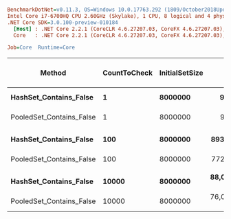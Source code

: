 ``` ini

BenchmarkDotNet=v0.11.3, OS=Windows 10.0.17763.292 (1809/October2018Update/Redstone5)
Intel Core i7-6700HQ CPU 2.60GHz (Skylake), 1 CPU, 8 logical and 4 physical cores
.NET Core SDK=3.0.100-preview-010184
  [Host] : .NET Core 2.2.1 (CoreCLR 4.6.27207.03, CoreFX 4.6.27207.03), 64bit RyuJIT
  Core   : .NET Core 2.2.1 (CoreCLR 4.6.27207.03, CoreFX 4.6.27207.03), 64bit RyuJIT

Job=Core  Runtime=Core  

```
|                   Method | CountToCheck | InitialSetSize |          Mean |       Error |      StdDev | Ratio | RatioSD | Gen 0/1k Op | Gen 1/1k Op | Gen 2/1k Op | Allocated Memory/Op |
|------------------------- |------------- |--------------- |--------------:|------------:|------------:|------:|--------:|------------:|------------:|------------:|--------------------:|
|   **HashSet_Contains_False** |            **1** |        **8000000** |      **9.542 ns** |   **0.2264 ns** |   **0.2224 ns** |  **1.00** |    **0.00** |           **-** |           **-** |           **-** |                   **-** |
| PooledSet_Contains_False |            1 |        8000000 |      9.205 ns |   0.0819 ns |   0.0726 ns |  0.97 |    0.02 |           - |           - |           - |                   - |
|                          |              |                |               |             |             |       |         |             |             |             |                     |
|   **HashSet_Contains_False** |          **100** |        **8000000** |    **893.709 ns** |   **2.7219 ns** |   **2.5460 ns** |  **1.00** |    **0.00** |           **-** |           **-** |           **-** |                   **-** |
| PooledSet_Contains_False |          100 |        8000000 |    772.655 ns |   1.2797 ns |   1.1344 ns |  0.86 |    0.00 |           - |           - |           - |                   - |
|                          |              |                |               |             |             |       |         |             |             |             |                     |
|   **HashSet_Contains_False** |        **10000** |        **8000000** | **88,067.926 ns** | **160.7565 ns** | **134.2389 ns** |  **1.00** |    **0.00** |           **-** |           **-** |           **-** |                   **-** |
| PooledSet_Contains_False |        10000 |        8000000 | 76,069.789 ns | 248.3741 ns | 232.3293 ns |  0.86 |    0.00 |           - |           - |           - |                   - |
